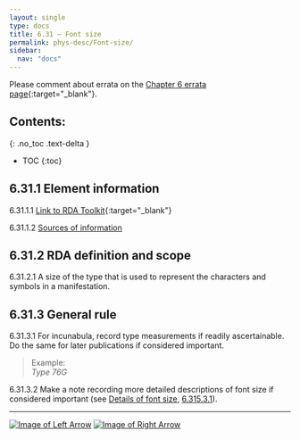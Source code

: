 ```yaml
---
layout: single
type: docs
title: 6.31 — Font size
permalink: phys-desc/Font-size/
sidebar:
  nav: "docs"
---
```


Please comment about errata on the [Chapter 6 errata page](https://docs.google.com/document/d/1mb67GUCT1bbQjywyeTpbjpWDe5iymT3qJ7jeoof5Ra4/edit#heading=h.8ax267b8khfm){:target="_blank"}.

## Contents:
{: .no_toc .text-delta }

- TOC
{:toc}

## 6.31.1 Element information

<a name="6.31.1.1">6.31.1.1</a> [Link to RDA Toolkit](https://beta.rdatoolkit.org/en-US_ala-74fe21a0-69e8-3a00-9ce0-a47f8b372d71){:target="_blank"}

<a name="6.31.1.2">6.31.1.2</a> [Sources of information](/DCRMR/phys-desc/#6011-sources-of-information) 

## 6.31.2 RDA definition and scope

<a name="6.31.2.1">6.31.2.1</a> A size of the type that is used to represent the characters and symbols in a manifestation.

## 6.31.3 General rule 

<a name="6.31.3.1">6.31.3.1</a> For incunabula, record type measurements if readily ascertainable. Do the same for later publications if considered important.

>Example:  
><CITE>Type 76G</CITE>

<a name="6.31.3.2">6.31.3.2</a> Make a note recording more detailed descriptions of font size if considered important (see [Details of font size](/DCRMR/phys-desc/Details-of-font-size/), [6.315.3.1](/DCRMR/phys-desc/Details-of-font-size/#6.315.3.1)).

---

[![Image of Left Arrow](https://rbms-bsc.github.io/DCRMR/assets/pictures/navigation/Arrow_Left.png "6.295 — Details of bibliographic format")](/DCRMR/phys-desc/Details-of-bibliographic-format/) [![Image of Right Arrow](https://rbms-bsc.github.io/DCRMR/assets/pictures/navigation/Arrow_Right.png "6.315 — Details of font size")](/DCRMR/phys-desc/Details-of-font-size/)